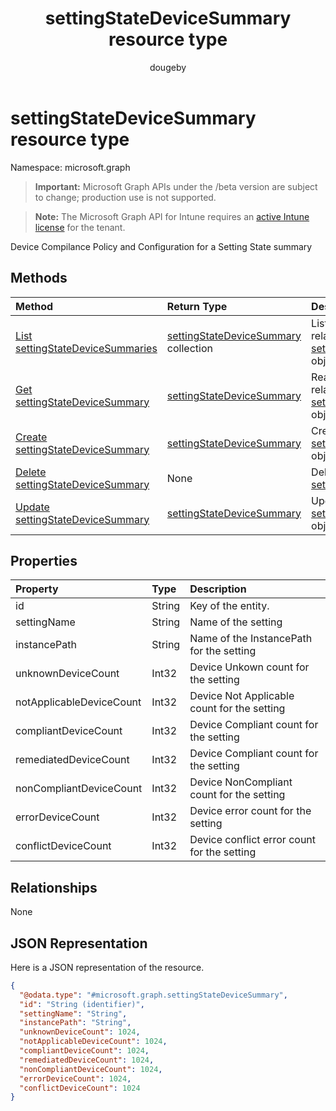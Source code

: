 ﻿---
title: "settingStateDeviceSummary resource type"
description: "Device Compilance Policy and Configuration for a Setting State summary"
author: "dougeby"
localization_priority: Normal
ms.prod: "intune"
doc_type: resourcePageType
---

# settingStateDeviceSummary resource type

Namespace: microsoft.graph

> **Important:** Microsoft Graph APIs under the /beta version are subject to change; production use is not supported.

> **Note:** The Microsoft Graph API for Intune requires an [active Intune license](https://go.microsoft.com/fwlink/?linkid=839381) for the tenant.

Device Compilance Policy and Configuration for a Setting State summary

## Methods

| Method                                                                                             | Return Type                                                                                           | Description                                                                                                                                  |
| :------------------------------------------------------------------------------------------------- | :---------------------------------------------------------------------------------------------------- | :------------------------------------------------------------------------------------------------------------------------------------------- |
| [List settingStateDeviceSummaries](../api/intune-deviceconfig-settingstatedevicesummary-list.md)   | [settingStateDeviceSummary](../resources/intune-deviceconfig-settingstatedevicesummary.md) collection | List properties and relationships of the [settingStateDeviceSummary](../resources/intune-deviceconfig-settingstatedevicesummary.md) objects. |
| [Get settingStateDeviceSummary](../api/intune-deviceconfig-settingstatedevicesummary-get.md)       | [settingStateDeviceSummary](../resources/intune-deviceconfig-settingstatedevicesummary.md)            | Read properties and relationships of the [settingStateDeviceSummary](../resources/intune-deviceconfig-settingstatedevicesummary.md) object.  |
| [Create settingStateDeviceSummary](../api/intune-deviceconfig-settingstatedevicesummary-create.md) | [settingStateDeviceSummary](../resources/intune-deviceconfig-settingstatedevicesummary.md)            | Create a new [settingStateDeviceSummary](../resources/intune-deviceconfig-settingstatedevicesummary.md) object.                              |
| [Delete settingStateDeviceSummary](../api/intune-deviceconfig-settingstatedevicesummary-delete.md) | None                                                                                                  | Deletes a [settingStateDeviceSummary](../resources/intune-deviceconfig-settingstatedevicesummary.md).                                        |
| [Update settingStateDeviceSummary](../api/intune-deviceconfig-settingstatedevicesummary-update.md) | [settingStateDeviceSummary](../resources/intune-deviceconfig-settingstatedevicesummary.md)            | Update the properties of a [settingStateDeviceSummary](../resources/intune-deviceconfig-settingstatedevicesummary.md) object.                |

## Properties

| Property                 | Type   | Description                                 |
| :----------------------- | :----- | :------------------------------------------ |
| id                       | String | Key of the entity.                          |
| settingName              | String | Name of the setting                         |
| instancePath             | String | Name of the InstancePath for the setting    |
| unknownDeviceCount       | Int32  | Device Unkown count for the setting         |
| notApplicableDeviceCount | Int32  | Device Not Applicable count for the setting |
| compliantDeviceCount     | Int32  | Device Compliant count for the setting      |
| remediatedDeviceCount    | Int32  | Device Compliant count for the setting      |
| nonCompliantDeviceCount  | Int32  | Device NonCompliant count for the setting   |
| errorDeviceCount         | Int32  | Device error count for the setting          |
| conflictDeviceCount      | Int32  | Device conflict error count for the setting |

## Relationships

None

## JSON Representation

Here is a JSON representation of the resource.

<!-- {
  "blockType": "resource",
  "keyProperty": "id",
  "@odata.type": "microsoft.graph.settingStateDeviceSummary"
}
-->

```json
{
  "@odata.type": "#microsoft.graph.settingStateDeviceSummary",
  "id": "String (identifier)",
  "settingName": "String",
  "instancePath": "String",
  "unknownDeviceCount": 1024,
  "notApplicableDeviceCount": 1024,
  "compliantDeviceCount": 1024,
  "remediatedDeviceCount": 1024,
  "nonCompliantDeviceCount": 1024,
  "errorDeviceCount": 1024,
  "conflictDeviceCount": 1024
}
```
